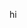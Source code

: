 <!DOCTYPE html>
<html>
  <head>
    <title> Personal Website </title>
    <link
          href='style.css'
          rel='stylesheet'
          >
  </head>
  
  <body>
    <p>hi</p>
  </body>
  
</html>
